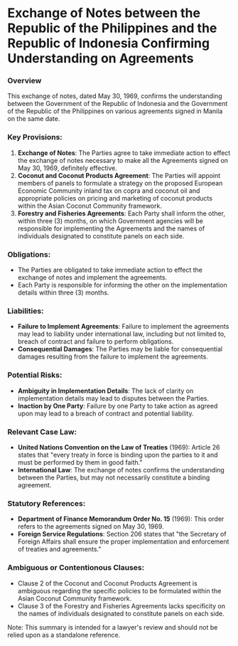 **Exchange of Notes between the Republic of the Philippines and the Republic of Indonesia Confirming Understanding on Agreements**
===========================================================

### Overview

This exchange of notes, dated May 30, 1969, confirms the understanding between the Government of the Republic of Indonesia and the Government of the Republic of the Philippines on various agreements signed in Manila on the same date.

### Key Provisions:

1. **Exchange of Notes**: The Parties agree to take immediate action to effect the exchange of notes necessary to make all the Agreements signed on May 30, 1969, definitely effective.
2. **Coconut and Coconut Products Agreement**: The Parties will appoint members of panels to formulate a strategy on the proposed European Economic Community inland tax on copra and coconut oil and appropriate policies on pricing and marketing of coconut products within the Asian Coconut Community framework.
3. **Forestry and Fisheries Agreements**: Each Party shall inform the other, within three (3) months, on which Government agencies will be responsible for implementing the Agreements and the names of individuals designated to constitute panels on each side.

### Obligations:

* The Parties are obligated to take immediate action to effect the exchange of notes and implement the agreements.
* Each Party is responsible for informing the other on the implementation details within three (3) months.

### Liabilities:

* **Failure to Implement Agreements**: Failure to implement the agreements may lead to liability under international law, including but not limited to, breach of contract and failure to perform obligations.
* **Consequential Damages**: The Parties may be liable for consequential damages resulting from the failure to implement the agreements.

### Potential Risks:

* **Ambiguity in Implementation Details**: The lack of clarity on implementation details may lead to disputes between the Parties.
* **Inaction by One Party**: Failure by one Party to take action as agreed upon may lead to a breach of contract and potential liability.

### Relevant Case Law:

* **United Nations Convention on the Law of Treaties** (1969): Article 26 states that "every treaty in force is binding upon the parties to it and must be performed by them in good faith."
* **International Law**: The exchange of notes confirms the understanding between the Parties, but may not necessarily constitute a binding agreement.

### Statutory References:

* **Department of Finance Memorandum Order No. 15** (1969): This order refers to the agreements signed on May 30, 1969.
* **Foreign Service Regulations**: Section 206 states that "the Secretary of Foreign Affairs shall ensure the proper implementation and enforcement of treaties and agreements."

### Ambiguous or Contentionous Clauses:

* Clause 2 of the Coconut and Coconut Products Agreement is ambiguous regarding the specific policies to be formulated within the Asian Coconut Community framework.
* Clause 3 of the Forestry and Fisheries Agreements lacks specificity on the names of individuals designated to constitute panels on each side.

Note: This summary is intended for a lawyer's review and should not be relied upon as a standalone reference.